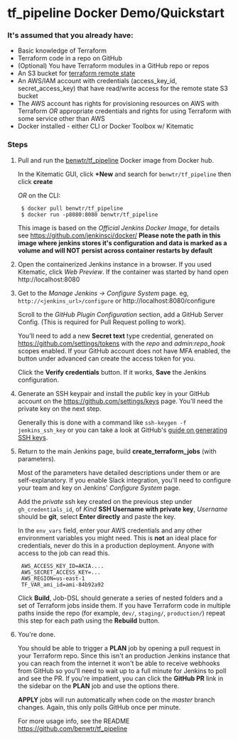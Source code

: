 # tf_pipeline Docker Demo/Quickstart

### It's assumed that you already have:
   * Basic knowledge of Terraform
   * Terraform code in a repo on GitHub
   * (Optional) You have Terraform modules in a GitHub repo or repos
   * An S3 bucket for
     [terraform remote state](https://www.terraform.io/docs/state/remote/index.html)
   * An AWS/IAM account with credentials (access_key_id, secret_access_key) that
     have read/write access for the remote state S3 bucket
   * The AWS account has rights for provisioning resources on AWS with Terraform
     _OR_ appropriate credentials and rights for using Terraform with some
     service other than AWS
   * Docker installed - either CLI or Docker Toolbox w/ Kitematic


### Steps

1. Pull and run the
   [benwtr/tf_pipeline](https://hub.docker.com/r/benwtr/tf_pipeline/) Docker
   image from Docker hub.

   In the Kitematic GUI, click **+New** and search for `benwtr/tf_pipeline` then
   click **create**
   
   _OR_ on the CLI:
   
        $ docker pull benwtr/tf_pipeline
        $ docker run -p8080:8080 benwtr/tf_pipeline
   
   This image is based on the _Official Jenkins Docker Image_, for details see
   https://github.com/jenkinsci/docker/ **Please note the path in this image
   where jenkins stores it's configuration and data is marked as a volume and
   will NOT persist across container restarts by default**


2. Open the containerized Jenkins instance in a browser. If you used Kitematic,
   click _Web Preview_. If the container was started by hand open
   http://localhost:8080

   
3. Get to the _Manage Jenkins -> Configure System_ page. eg,
   `http://<jenkins_url>/configure` or http://localhost:8080/configure
   
   Scroll to the _GitHub Plugin Configuration_ section, add a GitHub Server
   Config. (This is required for Pull Request polling to work).
   
   You'll need to add a new **Secret text** type credential, generated on
   https://github.com/settings/tokens with the _repo_ and _admin:repo_hook_
   scopes enabled. If your GitHub account does not have MFA enabled, the button
   under advanced can create the access token for you.
   
   Click the **Verify credentials** button. If it works, **Save** the Jenkins
   configuration.

   
4. Generate an SSH keypair and install the _public_ key in your GitHub account
   on the https://github.com/settings/keys page. You'll need the private key on
   the next step.
   
   Generally this is done with a command like `ssh-keygen -f jenkins_ssh_key` or
   you can take a look at GitHub's
   [guide on generating SSH keys](https://help.github.com/articles/generating-an-ssh-key/).


5. Return to the main Jenkins page, build **create_terraform_jobs** (with
   parameters). 
   
   Most of the parameters have detailed descriptions under them or are
   self-explanatory. If you enable Slack integration, you'll need to configure
   your team and key on Jenkins' _Configure System_ page.

   Add the _private_ ssh key created on the previous step under
   `gh_credentials_id`, of _Kind_ **SSH Username with private key**, _Username_
   should be **git**, select **Enter directly** and paste the key.
   
   In the `env_vars` field, enter your AWS credentials and any other environment
   variables you might need. This is **not** an ideal place for credentials,
   never do this in a production deployment. Anyone with access to the job can
   read this.
   
        AWS_ACCESS_KEY_ID=AKIA....
        AWS_SECRET_ACCESS_KEY=...
        AWS_REGION=us-east-1
        TF_VAR_ami_id=ami-84b92a92
   
   Click **Build**, Job-DSL should generate a series of nested folders and a set
   of Terraform jobs inside them. If you have Terraform code in multiple paths
   inside the repo (for example, `dev/`, `staging/`, `production/`) repeat this
   step for each path using the **Rebuild** button.


6. You're done. 

   You should be able to trigger a **PLAN** job by opening a pull request in
   your Terraform repo. Since this isn't an production Jenkins instance that you
   can reach from the internet it won't be able to receive webhooks from GitHub
   so you'll need to wait up to a full minute for Jenkins to poll and see the
   PR. If you're impatient, you can click the **GitHub PR** link in the sidebar
   on the **PLAN** job and use the options there.
   
   **APPLY** jobs will run automatically when code on the _master_ branch
   changes. Again, this only polls GitHub once per minute.

   For more usage info, see the README https://github.com/benwtr/tf_pipeline


